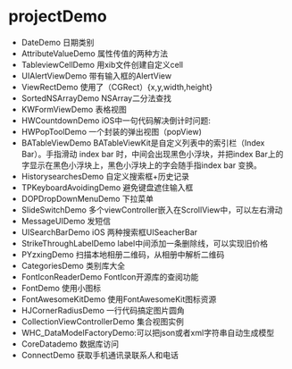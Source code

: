 # projectDemo
* DateDemo 日期类别
* AttributeValueDemo 属性传值的两种方法
* TableviewCellDemo 用xib文件创建自定义cell
* UIAlertViewDemo 带有输入框的AlertView
* ViewRectDemo 使用了（CGRect）{x,y,width,height} 
* SortedNSArrayDemo  NSArray二分法查找
* KWFormViewDemo 表格视图
* HWCountdownDemo iOS中一句代码解决倒计时问题:
* HWPopToolDemo 一个封装的弹出视图（popView)
* BATableViewDemo BATableViewKit是自定义列表中的索引栏（Index Bar）。手指滑动 index bar 时，中间会出现黑色小浮块，并把index Bar上的字显示在黑色小浮块上，黑色小浮块上的字会随手指index bar 变换。
* HistorysearchesDemo 自定义搜索框+历史记录
* TPKeyboardAvoidingDemo 避免键盘遮住输入框
* DOPDropDownMenuDemo 下拉菜单
* SlideSwitchDemo 多个viewController嵌入在ScrollView中，可以左右滑动 
* MessageUIDemo 发短信
* UISearchBarDemo iOS 两种搜索框UISeacherBar
* StrikeThroughLabelDemo label中间添加一条删除线，可以实现旧价格
* PYzxingDemo 扫描本地相册二维码，从相册中解析二维码
* CategoriesDemo 类别库大全
* FontIconReaderDemo FontIcon开源库的查阅功能
* FontDemo 使用小图标
* FontAwesomeKitDemo 使用FontAwesomeKit图标资源
* HJCornerRadiusDemo 一行代码搞定图片圆角
* CollectionViewControllerDemo 集合视图实例
* WHC_DataModelFactoryDemo:可以把json或者xml字符串自动生成模型
* CoreDatademo 数据库访问
* ConnectDemo 获取手机通讯录联系人和电话